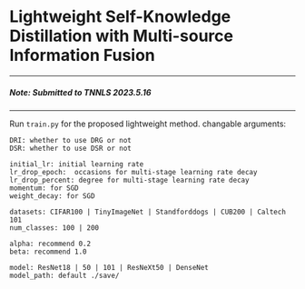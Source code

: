 # Lightweight Self-Knowledge Distillation with Multi-source Information Fusion

----
##### Note: Submitted to TNNLS 2023.5.16

--------------
Run `train.py` for the proposed lightweight method.
changable arguments:
```angular2html
DRI: whether to use DRG or not
DSR: whether to use DSR or not
```
```angular2html
initial_lr: initial learning rate
lr_drop_epoch:  occasions for multi-stage learning rate decay
lr_drop_percent: degree for multi-stage learning rate decay
momentum: for SGD
weight_decay: for SGD
```
```angular2html
datasets: CIFAR100 | TinyImageNet | Standforddogs | CUB200 | Caltech 101
num_classes: 100 | 200
```
```angular2html
alpha: recommend 0.2
beta: recommend 1.0
```
```angular2html
model: ResNet18 | 50 | 101 | ResNeXt50 | DenseNet
model_path: default ./save/
```